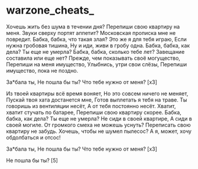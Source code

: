 # warzone_cheats_

Хочешь жить без шума в течении дня?
Перепиши свою квартиру на меня.
Звуки сверху портят аппетит?
Московская прописка мне не повредит.
Бабка, бабка, что такая злая?
Это же я для тебя играю,
Если нужна гробовая тишина,
Ну и иди, живи в гробу одна.
Бабка, бабка, как дела?
Ты еще не умерла?
Бабка, бабка, сколько тебе лет?
Завещание составила или еще нет?
Прежде, чем показывать своё могущество,
Перепиши на меня имущество,
Улыбнись, утри свои слёзы,
Перепиши имущество, пока не поздно.

За*бала ты,
Не пошла бы ты?
Что тебе нужно от меня? [x3]

Из твоей квартиры всё время воняет,
Но это совсем ничего не меняет,
Пускай твоя хата достанется мне,
Готов выплетать я тебя на траве.
Ты говоришь из вентиляции несёт,
А от тебя постоянно несёт.
Хватит, хватит стучать по батарее,
Перепиши свою квартиру скорее.
Бабка, бабка, как дела?
Ты еще не умерла?
Не сиди в своей квартире,
А сиди в своей могиле.
От громкого смеха не можешь уснуть?
Переписать свою квартиру не забудь.
Хочешь, чтобы не шумел пылесос?
А я, может, хочу обдолбаться и отсос!

За*бала ты,
Не пошла бы ты?
Что тебе нужно от меня? [x3]

Не пошла бы ты? [5]
